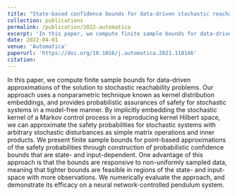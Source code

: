 ```yaml
---
title: "State-based confidence bounds for data-driven stochastic reachability using Hilbert space embeddings"
collection: publications
permalink: /publication/2022-automatica
excerpt: 'In this paper, we compute finite sample bounds for data-driven approximations of the solution to stochastic reachability problems.'
date: 2022-04-01
venue: 'Automatica'
paperurl: 'https://doi.org/10.1016/j.automatica.2021.110146'
citation: 
---
```


In this paper, we compute finite sample bounds for data-driven approximations of the solution to stochastic reachability problems. Our approach uses a nonparametric technique known as kernel distribution embeddings, and provides probabilistic assurances of safety for stochastic systems in a model-free manner. By implicitly embedding the stochastic kernel of a Markov control process in a reproducing kernel Hilbert space, we can approximate the safety probabilities for stochastic systems with arbitrary stochastic disturbances as simple matrix operations and inner products. We present finite sample bounds for point-based approximations of the safety probabilities through construction of probabilistic confidence bounds that are state- and input-dependent. One advantage of this approach is that the bounds are responsive to non-uniformly sampled data, meaning that tighter bounds are feasible in regions of the state- and input-space with more observations. We numerically evaluate the approach, and demonstrate its efficacy on a neural network-controlled pendulum system.
